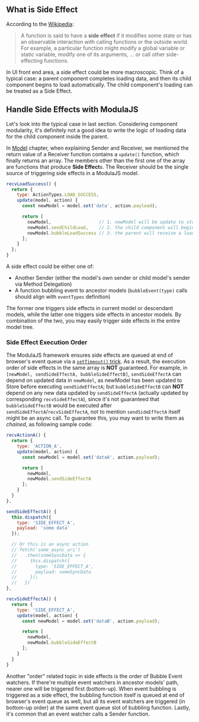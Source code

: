 ## What is Side Effect

According to the [Wikipedia](https://en.wikipedia.org/wiki/Side_effect_(computer_science)):

> A function is said to have a **side effect** if it modifies some state or has an observable interaction with calling functions or the outside world. For example, a particular function might modify a global variable or static variable, modify one of its arguments, ... or call other side-effecting functions.

In UI front end area, a side effect could be more macroscopic. Think of a typical case: a parent component completes loading data, and then its child component begins to load automatically. The child component's loading can be treated as a Side Effect.

## Handle Side Effects with ModulaJS

Let's look into the typical case in last section. Considering component modularity, it's definitely not a good idea to write the logic of loading data for the child component inside the parent.

In [Model](#docs-model) chapter, when explaining Sender and Receiver, we mentioned the return value of a Receiver function contains a `update()` function, which finally returns an array. The members other than the first one of the array are functions that produce **Side Effect**s. The Receiver should be the single source of triggering side effects in a ModulaJS model.

```javascript
recvLoadSuccess() {
  return {
    type: ActionTypes.LOAD_SUCCESS,
    update(model, action) {
      const newModel = model.set('data', action.payload);

      return [
        newModel,                  // 1. newModel will be update to store and get rendered
        newModel.sendChildLoad,    // 2. the child component will begin to load automatically
        newModel.bubbleLoadSuccess // 3. the parent will receive a load success event
      ];
    }
  };
}
```

A side effect could be either one of:
- Another Sender (either the model's own sender or child model's sender via Method Delegation)
- A function bubbling event to ancestor models (`bubbleEvent(type)` calls should align with `eventTypes` definition)

The former one triggers side effects in current model or descendant models, while the latter one triggers side effects in ancestor models. By combination of the two, you may easily trigger side effects in the entire model tree.

### Side Effect Execution Order

The ModulaJS framework ensures side effects are queued at end of browser's event queue via a [`setTimeout()` trick](http://stackoverflow.com/a/4575011/245345). As a result, the execution order of side effects in the same array is **NOT** guaranteed. For example, in `[newModel, sendSideEffectA, bubbleSideEffectB]`, `sendSideEffectA` can depend on updated data in `newModel`, as newModel has been updated to Store before executing `sendSideEffectA`; but `bubbleSideEffectB` can **NOT** depend on any new data updated by `sendSideEffectA` (actually updated by corresponding `recvSideEffectA`), since it's not guaranteed that `bubbleSideEffectB` would be executed after `sendSideEffectA`/`recvSideEffectA`, not to mention `sendSideEffectA` itself might be an async call. To guarantee this, you may want to write them as *chained*, as following sample code:

```js
recvActionA() {
  return {
    type: 'ACTION_A',
    update(model, action) {
      const newModel = model.set('dataA', action.payload);

      return [
        newModel,
        newModel.sendSideEffectA
      ];
    }
  }
},

sendSideEffectA() {
  this.dispatch({
    type: 'SIDE_EFFECT_A',
    payload: 'some data'
  });

  // Or this is an async action
  // fetch('some_async_uri')
  //   .then(someSyncData => {
  //     this.dispatch({
  //       type: 'SIDE_EFFECT_A',
  //       payload: someSyncData
  //     });
  //   })
},

recvSideEffectA() {
  return {
    type: 'SIDE_EFFECT_A',
    update(model, action) {
      const newModel = model.set('dataB', action.payload);

      return [
        newModel,
        newModel.bubbleSideEffectB
      ];
    }
  }
}
```

Another "order" related topic in side effects is the order of Bubble Event watchers. If there're multiple event watchers in ancestor models' path, nearer one will be triggered first (bottom-up). When event bubbling is triggered as a side effect, the bubbling function itself is queued at end of browser's event queue as well, but all its event watchers are triggered (in bottom-up order) at the same event queue slot of bubbling function. Lastly, it's common that an event watcher calls a Sender function.

